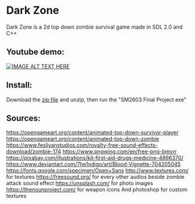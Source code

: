# Dark Zone
Dark Zone is a 2d top down zombie survival game made in SDL 2.0 and C++


## Youtube demo:
[![IMAGE ALT TEXT HERE](https://img.youtube.com/vi/DmhYlhZxvpQ/0.jpg)](https://youtu.be/DmhYlhZxvpQ)

## Install:
Download the [zip file](https://github.com/JoeSiu/SM2603-Final-Project/releases/latest) and unzip, then run the "SM2603 Final Project.exe"

## Sources:
https://opengameart.org/content/animated-top-down-survivor-player
https://opengameart.org/content/animated-top-down-zombie
https://www.fesliyanstudios.com/royalty-free-sound-effects-download/zombie-174
https://www.pngwing.com/en/free-png-bmvrr 
https://pixabay.com/illustrations/kit-first-aid-drugs-medicine-4866370/
https://www.deviantart.com/7he1ndigo/art/Blood-Vignette-704205045 
https://fonts.google.com/specimen/Open+Sans
http://www.textures.com/ for textures
https://freesound.org/ for every other audios beside zombie attack sound effect
https://unsplash.com/ for photo images
https://thenounproject.com/ for weapon icons
And photoshop for custom textures
